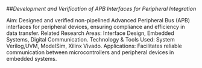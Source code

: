 ##*Development and Verification of APB Interfaces for Peripheral Integration*

Aim: Designed and verified non-pipelined Advanced Peripheral Bus (APB) interfaces for peripheral devices, ensuring compliance and efficiency in data transfer.
Related Research Areas: Interface Design, Embedded Systems, Digital Communication.
Technology & Tools Used: System Verilog,UVM, ModelSim, Xilinx Vivado.
Applications: Facilitates reliable communication between microcontrollers and peripheral devices in embedded systems.
